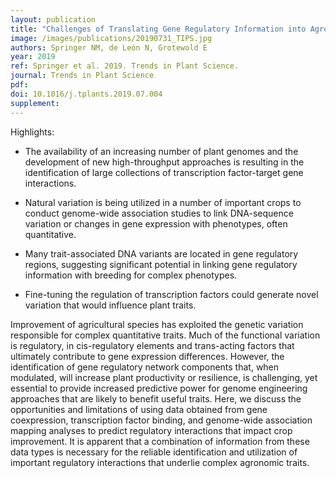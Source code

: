 ```yaml
---
layout: publication
title: "Challenges of Translating Gene Regulatory Information into Agronomic Improvements"
image: /images/publications/20190731_TIPS.jpg
authors: Springer NM, de León N, Grotewold E
year: 2019
ref: Springer et al. 2019. Trends in Plant Science.
journal: Trends in Plant Science
pdf: 
doi: 10.1016/j.tplants.2019.07.004
supplement: 
---
```


Highlights:

* The availability of an increasing number of plant genomes and the development of new high-throughput approaches is resulting in the identification of large collections of transcription factor-target gene interactions.

* Natural variation is being utilized in a number of important crops to conduct genome-wide association studies to link DNA-sequence variation or changes in gene expression with phenotypes, often quantitative.

* Many trait-associated DNA variants are located in gene regulatory regions, suggesting significant potential in linking gene regulatory information with breeding for complex phenotypes.

* Fine-tuning the regulation of transcription factors could generate novel variation that would influence plant traits.

Improvement of agricultural species has exploited the genetic variation responsible for complex quantitative traits. Much of the functional variation is regulatory, in cis-regulatory elements and trans-acting factors that ultimately contribute to gene expression differences. However, the identification of gene regulatory network components that, when modulated, will increase plant productivity or resilience, is challenging, yet essential to provide increased predictive power for genome engineering approaches that are likely to benefit useful traits. Here, we discuss the opportunities and limitations of using data obtained from gene coexpression, transcription factor binding, and genome-wide association mapping analyses to predict regulatory interactions that impact crop improvement. It is apparent that a combination of information from these data types is necessary for the reliable identification and utilization of important regulatory interactions that underlie complex agronomic traits.

